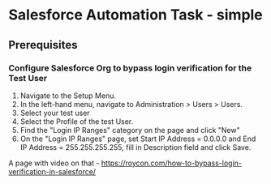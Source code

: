 # Salesforce Automation Task - simple

## Prerequisites

### Configure Salesforce Org to bypass login verification for the Test User
1. Navigate to the Setup Menu.
2. In the left-hand menu, navigate to Administration > Users > Users.
3. Select your test user 
4. Select the Profile of the test User.
5. Find the "Login IP Ranges" category on the page and click "New"
6. On the "Login IP Ranges" page, set
   Start IP Address = 0.0.0.0 and End IP Address = 255.255.255.255, 
fill in Description field and click Save.
   
A page with video on that - <https://roycon.com/how-to-bypass-login-verification-in-salesforce/>


